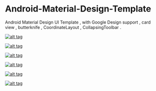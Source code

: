 
# Android-Material-Design-Template
Android Material Design UI Template , with Google Design support , card view , butterknife , CoordinateLayout , CollapsingToolbar .





[![alt tag](https://cloud.githubusercontent.com/assets/6789760/11873735/5c2efd94-a506-11e5-90cb-5adb3263ca72.png)](#features)

[![alt tag](https://cloud.githubusercontent.com/assets/6789760/11873741/5fa78de2-a506-11e5-94f9-ad3d0a87889f.png)](#features)

[![alt tag](https://cloud.githubusercontent.com/assets/6789760/11873634/d002c328-a505-11e5-911a-57ea5e03d713.png)](#features)

[![alt tag](https://cloud.githubusercontent.com/assets/6789760/11873750/64f12e7a-a506-11e5-8cde-bd69877381fe.png)](#features)

[![alt tag](https://cloud.githubusercontent.com/assets/6789760/11873755/672865aa-a506-11e5-873c-ac07bff275bf.png)](#features)

[![alt tag](https://cloud.githubusercontent.com/assets/6789760/11873748/63426b2a-a506-11e5-969c-62223a367b3a.png)](#features)
